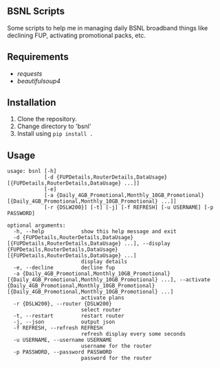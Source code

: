 ## BSNL Scripts
Some scripts to help me in managing daily BSNL broadband things like declining FUP, activating promotional packs, etc.

## Requirements
* _requests_
* _beautifulsoup4_

## Installation
1. Clone the repository.
2. Change directory to 'bsnl'
3. Install using `pip install .`

## Usage
```
usage: bsnl [-h]
			[-d {FUPDetails,RouterDetails,DataUsage} [{FUPDetails,RouterDetails,DataUsage} ...]]
			[-e]
			[-a {Daily_4GB_Promotional,Monthly_10GB_Promotional} [{Daily_4GB_Promotional,Monthly_10GB_Promotional} ...]]
			[-r {DSLW200}] [-t] [-j] [-f REFRESH] [-u USERNAME] [-p PASSWORD]

optional arguments:
  -h, --help			show this help message and exit
  -d {FUPDetails,RouterDetails,DataUsage} [{FUPDetails,RouterDetails,DataUsage} ...], --display {FUPDetails,RouterDetails,DataUsage} [{FUPDetails,RouterDetails,DataUsage} ...]
						display details
  -e, --decline			decline fup
  -a {Daily_4GB_Promotional,Monthly_10GB_Promotional} [{Daily_4GB_Promotional,Monthly_10GB_Promotional} ...], --activate {Daily_4GB_Promotional,Monthly_10GB_Promotional} [{Daily_4GB_Promotional,Monthly_10GB_Promotional} ...]
						activate plans
  -r {DSLW200}, --router {DSLW200}
						select router
  -t, --restart			restart router
  -j, --json			output json
  -f REFRESH, --refresh REFRESH
						refresh display every some seconds
  -u USERNAME, --username USERNAME
						username for the router
  -p PASSWORD, --password PASSWORD
						password for the router
```

